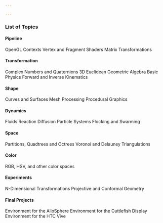 ```yaml
---

---
```



### List of Topics


#### Pipeline

OpenGL Contexts
Vertex and Fragment Shaders
Matrix Transformations

#### Transformation

Complex Numbers and Quaternions
3D Euclidean Geometric Algebra
Basic Physics
Forward and Inverse Kinematics

#### Shape

Curves and Surfaces 
Mesh Processing
Procedural Graphics

#### Dynamics

Fluids
Reaction Diffusion
Particle Systems
Flocking and Swarming

#### Space

Partitions, Quadtrees and Octrees
Voronoi and Delauney Triangulations

#### Color
RGB, HSV, and other color spaces

#### Experiments
N-Dimensional Transformations
Projective and Conformal Geometry

#### Final Projects
Environment for the AlloSphere
Environment for the Cuttlefish Display
Environment for the HTC Vive
